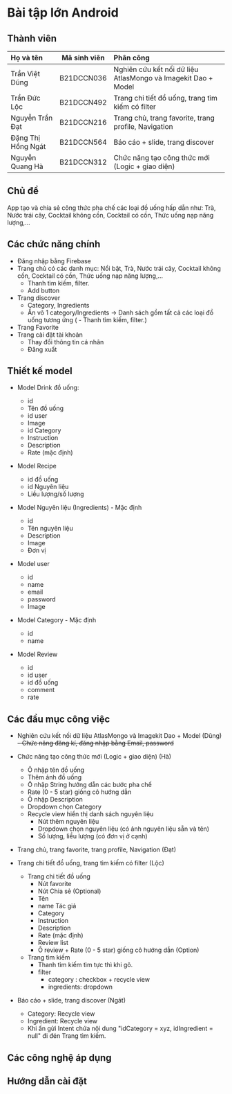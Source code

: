 # Bài tập lớn Android

## Thành viên

| Họ và tên          | Mã sinh viên | Phân công                                                     |
| :----------------- | :----------: | :------------------------------------------------------------ |
| Trần Việt Dũng     |  B21DCCN036  | Nghiên cứu kết nối dữ liệu AtlasMongo và Imagekit Dao + Model |
| Trần Đức Lộc       |  B21DCCN492  | Trang chi tiết đồ uống, trang tìm kiếm có filter              |
| Nguyễn Trần Đạt    |  B21DCCN216  | Trang chủ, trang favorite, trang profile, Navigation          |
| Đặng Thị Hồng Ngát |  B21DCCN564  | Báo cáo + slide, trang discover                               |
| Nguyễn Quang Hà    |  B21DCCN312  | Chức năng tạo công thức mới (Logic + giao diện)               |

## Chủ đề

App tạo và chia sẻ công thức pha chế các loại đồ uống hấp dẫn như: Trà, Nước trái cây, Cocktail không cồn, Cocktail có cồn, Thức uống nạp năng lượng,...

## Các chức năng chính

- Đăng nhập bằng Firebase
- Trang chủ có các danh mục: Nổi bật, Trà, Nước trái cây, Cocktail không cồn, Cocktail có cồn, Thức uống nạp năng lượng,...
  - Thanh tìm kiếm, filter.
  - Add button
- Trang discover
  - Category, Ingredients
  - Ấn vô 1 category/Ingredients -> Danh sách gồm tất cả các loại đồ uống tương ứng (  - Thanh tìm kiếm, filter.)
- Trang Favorite
- Trang cài đặt tài khoản
  - Thay đổi thông tin cá nhân
  - Đăng xuất

## Thiết kế model

- Model Drink đồ uống:
  - id
  - Tên đồ uống
  - id user
  - Image
  - id Category
  - Instruction
  - Description
  - Rate (mặc định)
- Model Recipe
  - id đồ uống
  - id Nguyên liệu
  - Liều lượng/số lượng
- Model Nguyên liệu (Ingredients) - Mặc định
  - id
  - Tên nguyên liệu
  - Description
  - Image
  - Đơn vị
  
- Model user
  - id
  - name
  - email
  - password
  - Image
- Model Category - Mặc định
  - id
  - name
- Model Review
  - id
  - id user
  - id đồ uống
  - comment
  - rate

## Các đầu mục công việc
- Nghiên cứu kết nối dữ liệu AtlasMongo và Imagekit Dao + Model (Dũng)
~~- Chức năng đăng kí, đăng nhập bằng Email, password~~
- Chức năng tạo công thức mới (Logic + giao diện) (Hà)
  - Ô nhập tên đồ uống
  - Thêm ảnh đồ uống
  - Ô nhập String hướng dẫn các bước pha chế
  - Rate (0 - 5 star) giống cô hướng dẫn
  - Ô nhập Description
  - Dropdown chọn Category
  - Recycle view hiển thị danh sách nguyên liệu
    - Nút thêm nguyên liệu
    - Dropdown chọn nguyên liệu (có ảnh nguyên liệu sẵn và tên)
    - Số lượng, liều lượng (có đơn vị ở cạnh)

- Trang chủ, trang favorite, trang profile, Navigation (Đạt)

- Trang chi tiết đồ uống, trang tìm kiếm có filter (Lộc)
  - Trang chi tiết đồ uống
    - Nút favorite
    - Nút Chia sẻ (Optional)
    - Tên
    - name Tác giả
    - Category
    - Instruction
    - Description
    - Rate (mặc định)
    - Review list
    - Ô review + Rate (0 - 5 star) giống cô hướng dẫn (Option)
  - Trang tìm kiếm
    - Thanh tìm kiếm tìm tực thì khi gõ.
    - filter
      - category : checkbox + recycle view
      - ingredients: dropdown
- Báo cáo + slide, trang discover (Ngát)
  - Category: Recycle view
  - Ingredient: Recycle view
  - Khi ấn gửi Intent chứa nội dung 
        "idCategory = xyz, idIngredient = null" đi đén Trang tìm kiếm.

## Các công nghệ áp dụng

## Hướng dẫn cài đặt
